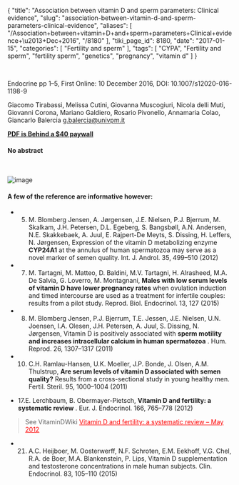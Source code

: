 {
    "title": "Association between vitamin D and sperm parameters: Clinical evidence",
    "slug": "association-between-vitamin-d-and-sperm-parameters-clinical-evidence",
    "aliases": [
        "/Association+between+vitamin+D+and+sperm+parameters+Clinical+evidence+\u2013+Dec+2016",
        "/8180"
    ],
    "tiki_page_id": 8180,
    "date": "2017-01-15",
    "categories": [
        "Fertility and sperm"
    ],
    "tags": [
        "CYPA",
        "Fertility and sperm",
        "fertility sperm",
        "genetics",
        "pregnancy",
        "vitamin d"
    ]
}


&nbsp;

Endocrine pp 1–5, First Online: 10 December 2016, DOI: 10.1007/s12020-016-1198-9

Giacomo Tirabassi, Melissa Cutini, Giovanna Muscogiuri, Nicola delli Muti, Giovanni Corona, Mariano Galdiero, Rosario Pivonello, Annamaria Colao, Giancarlo Balercia g.balercia@univpm.it

 **[PDF is Behind a $40 paywall](http://link.springer.com/article/10.1007%2Fs12020-016-1198-9)** 

#### No abstract

&nbsp;

<img src="https://d378j1rmrlek7x.cloudfront.net/attachments/jpeg/sperm-parameters.jpg" alt="image">

#### A few of the reference are informative however:

* 5. M. Blomberg Jensen, A. Jørgensen, J.E. Nielsen, P.J. Bjerrum, M. Skalkam, J.H. Petersen, D.L. Egeberg, S. Bangsbøll, A.N. Andersen, N.E. Skakkebaek, A. Juul, E. Rajpert-De Meyts, S. Dissing, H. Leffers, N. Jørgensen, Expression of the vitamin D metabolizing enzyme  **CYP24A1**  at the annulus of human spermatozoa may serve as a novel marker of semen quality. Int. J. Androl. 35, 499–510 (2012)

* 7. M. Tartagni, M. Matteo, D. Baldini, M.V. Tartagni, H. Alrasheed, M.A. De Salvia, G. Loverro, M. Montagnani,  **Males with low serum levels of vitamin D have lower pregnancy rates** when ovulation induction and timed intercourse are used as a treatment for infertile couples: results from a pilot study. Reprod. Biol. Endocrinol. 13, 127 (2015)

* 8. M. Blomberg Jensen, P.J. Bjerrum, T.E. Jessen, J.E. Nielsen, U.N. Joensen, I.A. Olesen, J.H. Petersen, A. Juul, S. Dissing, N. Jørgensen, Vitamin D is positively associated with  **sperm motility and increases intracellular calcium in human spermatozoa** . Hum. Reprod. 26, 1307–1317 (2011)

* 10. C.H. Ramlau-Hansen, U.K. Moeller, J.P. Bonde, J. Olsen, A.M. Thulstrup,  **Are serum levels of vitamin D associated with semen quality?**  Results from a cross-sectional study in young healthy men. Fertil. Steril. 95, 1000–1004 (2011)

* 17.E. Lerchbaum, B. Obermayer-Pietsch,  **Vitamin D and fertility: a systematic review** . Eur. J. Endocrinol. 166, 765–778 (2012)

> See VitaminDWiki <a href="/posts/vitamin-d-and-fertility-a-systematic-review" style="color: red; text-decoration: underline;" title="This post/category does not exist yet: Vitamin D and fertility: a systematic review – May 2012">Vitamin D and fertility: a systematic review – May 2012</a>

* 21. A.C. Heijboer, M. Oosterwerff, N.F. Schroten, E.M. Eekhoff, V.G. Chel, R.A. de Boer, M.A. Blankenstein, P. Lips, Vitamin D supplementation and testosterone concentrations in male human subjects. Clin. Endocrinol. 83, 105–110 (2015)